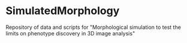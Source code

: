 # SimulatedMorphology

Repository of data and scripts for "Morphological simulation to test the limits on phenotype discovery in 3D image analysis"
